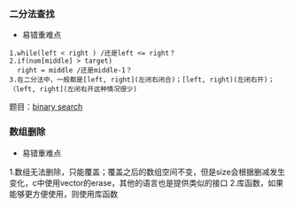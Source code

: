 ### 二分法查找
- 易错重难点
```
1.while(left < right ) /还是left <= right？
2.if(num[middle] > target)
  right = middle /还是middle-1？
3.在二分法中，一般都是[left, right](左闭右闭合)；[left, right)(左闭右开)；
（left, right](左闭右开这种情况很少)
```
题目：[binary search](https://leetcode.cn/problems/binary-search/)

### 数组删除
- 易错重难点

1.数组无法删除，只能覆盖；覆盖之后的数组空间不变，但是size会根据删减发生变化，c中使用vector的erase，其他的语言也是提供类似的接口
2.库函数，如果能够更方便使用，则使用库函数
